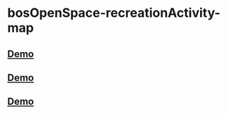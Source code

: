 # bosOpenSpace-recreationActivity-map

## [Demo](http://htmlpreview.github.io/?https://rawgit.com/nbeaumont/bosOpenSpace-recreationActivity-map/master/index.html)

## [Demo](https://rawgit.com/nbeaumont/bosOpenSpace-recreationActivity-map/master/index.html)

## [Demo](http://nbeaumont.github.io/bosOpenSpace-recreationActivity-map/master/)




